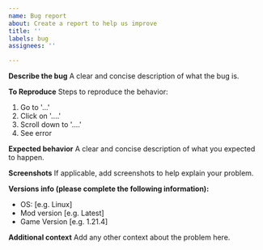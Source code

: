 ```yaml
---
name: Bug report
about: Create a report to help us improve
title: ''
labels: bug
assignees: ''

---
```


**Describe the bug**
A clear and concise description of what the bug is.

**To Reproduce**
Steps to reproduce the behavior:
1. Go to '...'
2. Click on '....'
3. Scroll down to '....'
4. See error

**Expected behavior**
A clear and concise description of what you expected to happen.

**Screenshots**
If applicable, add screenshots to help explain your problem.

**Versions info (please complete the following information):**
 - OS: [e.g. Linux]
 - Mod version [e.g. Latest]
 - Game Version [e.g. 1.21.4]

**Additional context**
Add any other context about the problem here.
